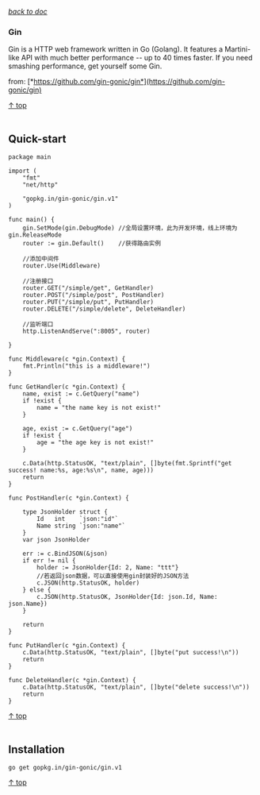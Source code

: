 [*back to doc*](https://github.com/malw2020/learn/tree/master/doc#contents)<br>

### Gin

Gin is a HTTP web framework written in Go (Golang). It features a Martini-like API with much better performance -- up to 40 times faster. If you need smashing performance, get yourself some Gin.

from: [*https://github.com/gin-gonic/gin*](https://github.com/gin-gonic/gin)



[↑ top](#Gin)
<br><br>


## Quick-start

	package main
	
	import (
		"fmt"
		"net/http"
	
		"gopkg.in/gin-gonic/gin.v1"
	)

	func main() {
		gin.SetMode(gin.DebugMode) //全局设置环境，此为开发环境，线上环境为gin.ReleaseMode
		router := gin.Default()    //获得路由实例
	
		//添加中间件
		router.Use(Middleware)
	
		//注册接口
		router.GET("/simple/get", GetHandler)
		router.POST("/simple/post", PostHandler)
		router.PUT("/simple/put", PutHandler)
		router.DELETE("/simple/delete", DeleteHandler)
	
		//监听端口
		http.ListenAndServe(":8005", router)
	
	}
	
	func Middleware(c *gin.Context) {
		fmt.Println("this is a middleware!")
	}
	
	func GetHandler(c *gin.Context) {
		name, exist := c.GetQuery("name")
		if !exist {
			name = "the name key is not exist!"
		}
	
		age, exist := c.GetQuery("age")
		if !exist {
			age = "the age key is not exist!"
		}
	
		c.Data(http.StatusOK, "text/plain", []byte(fmt.Sprintf("get success! name:%s, age:%s\n", name, age)))
		return
	}
	
	func PostHandler(c *gin.Context) {
	
		type JsonHolder struct {
			Id   int    `json:"id"`
			Name string `json:"name"`
		}
		var json JsonHolder
	
		err := c.BindJSON(&json)
		if err != nil {
			holder := JsonHolder{Id: 2, Name: "ttt"}
			//若返回json数据，可以直接使用gin封装好的JSON方法
			c.JSON(http.StatusOK, holder)
		} else {
			c.JSON(http.StatusOK, JsonHolder{Id: json.Id, Name: json.Name})
		}
	
		return
	}
	
	func PutHandler(c *gin.Context) {
		c.Data(http.StatusOK, "text/plain", []byte("put success!\n"))
		return
	}
	
	func DeleteHandler(c *gin.Context) {
		c.Data(http.StatusOK, "text/plain", []byte("delete success!\n"))
		return
	}

	
[↑ top](#Gin)
<br><br>

## Installation
	go get gopkg.in/gin-gonic/gin.v1

[↑ top](#Gin)
<br><br>








